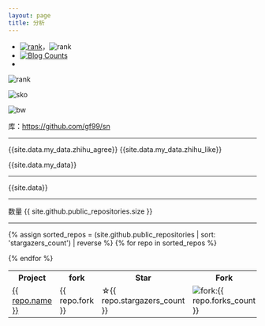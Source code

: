 ```yaml
---
layout: page
title: 分析
---
```



<object data="https://www.guofei.site/pages/trophy.svg"></object>


- [![rank](https://github.com/gf99/sn/blob/master/data/rank.svg?raw=true)](https://gitstar-ranking.com/guofei9987)，![rank](https://github.com/gf99/sn/blob/master/data/star.svg?raw=true)
- <a href="https://www.zhihu.com/people/guo-fei-16-12/answers/by_votes" target="_blank"><img alt="Blog Counts" src="https://www.guofei.site/guofei9987/zhihu.svg"></a>
- <a href="https://www.zhihu.com/people/guo-fei-16-12/answers/by_votes" target="_blank"><object data="https://www.guofei.site/guofei9987/zhihu.svg"></object></a>



<object data="https://github.com/gf99/sn/blob/master/data/text.svg?raw=true"></object>
<object data="https://github.com/gf99/sn/blob/master/data/sko.svg?raw=true"></object>
<object data="https://github.com/gf99/sn/blob/master/data/bw.svg?raw=true"></object>



![rank](https://github.com/gf99/sn/blob/master/data/text.svg?raw=true)

![sko](https://github.com/gf99/sn/blob/master/data/sko.svg?raw=true)

![bw](https://github.com/gf99/sn/blob/master/data/bw.svg?raw=true)

库：https://github.com/gf99/sn

--------


{{site.data.my_data.zhihu_agree}}
{{site.data.my_data.zhihu_like}}


{{site.data.my_data}}


--------------------

{{site.data}}


-------------------


数量 {{ site.github.public_repositories.size }}

------------------

<table>
<tr>
  <th>Project</th>
  <th>fork</th>
  <th>Star</th>
  <th>Fork</th>
  <th>language</th>
  <th>description</th>
</tr>

{% assign sorted_repos = (site.github.public_repositories | sort: 'stargazers_count') | reverse %}
{% for repo in sorted_repos  %}
<tr>
  <td><a href="{{ repo.html_url }}">{{ repo.name }}</a></td>
  <td>{{ repo.fork }}</td>
  <td>☆{{ repo.stargazers_count }}</td>
  <td><img alt="fork:" src="https://www.guofei.site/public/icon/fork.svg">{{ repo.forks_count }}</td>
  <td>{{repo.language}}</td>

  <td>{{ repo.description }}</td>
</tr>
{% endfor %}
</table>
